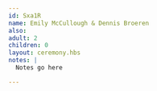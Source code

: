 ```yaml
---
id: Sxa1R
name: Emily McCullough & Dennis Broeren
also:
adult: 2
children: 0
layout: ceremony.hbs
notes: |
  Notes go here

---
```


